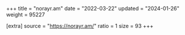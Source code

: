 +++
title = "norayr.am"
date = "2022-03-22"
updated = "2024-01-26"
weight = 95227

[extra]
source = "https://norayr.am/"
ratio = 1
size = 93
+++
